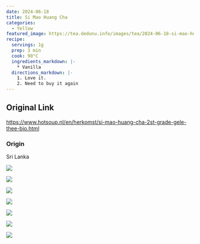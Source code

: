 ```yaml
---
date: 2024-06-18
title: Si Mao Huang Cha
categories:
  - Yellow
featured_image: https://tea.dedunu.info/images/tea/2024-06-18-si-mao-huang-cha-1.jpeg
recipe:
  servings: 1g
  prep: 3 min
  cook: 90°C
  ingredients_markdown: |-
    * Vanilla
  directions_markdown: |-
    1. Love it.
    2. Need to buy it again
---
```


## Original Link

<https://www.hotsoup.nl/en/herkomst/si-mao-huang-cha-2st-grade-gele-thee-bio.html>

### Origin

Sri Lanka

![](https://tea.dedunu.info/images/tea/2024-06-18-si-mao-huang-cha-2.jpeg)

![](https://tea.dedunu.info/images/tea/2024-06-18-si-mao-huang-cha-3.jpeg)

![](https://tea.dedunu.info/images/tea/2024-06-18-si-mao-huang-cha-4.jpeg)

![](https://tea.dedunu.info/images/tea/2024-06-18-si-mao-huang-cha-5.jpeg)

![](https://tea.dedunu.info/images/tea/2024-06-18-si-mao-huang-cha-6.jpeg)

![](https://tea.dedunu.info/images/tea/2024-06-18-si-mao-huang-cha-7.jpeg)

![](https://tea.dedunu.info/images/tea/2024-06-18-si-mao-huang-cha-8.jpeg)

